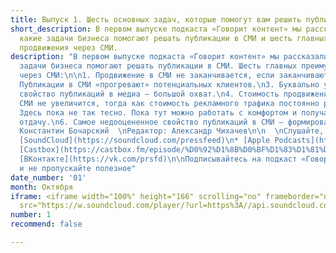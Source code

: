 ```yaml
---
title: Выпуск 1. Шесть основных задач, которые помогут вам решить публикации в СМИ
short_description: В первом выпуске подкаста «Говорит контент» мы рассказали о том,
  какие задачи бизнеса помогают решать публикации в СМИ и шесть главных преимуществ
  продвижения через СМИ.
description: "В первом выпуске подкаста «Говорит контент» мы рассказали о том, какие
  задачи бизнеса помогают решать публикации в СМИ. Шесть главных преимуществ продвижения
  через СМИ:\n\n1. Продвижение в СМИ не заканчивается, если заканчиваются деньги.\n2.
  Публикации в СМИ «прогревают» потенциальных клиентов.\n3. Буквально убийственное
  свойство публикаций в медиа – большой охват.\n4. Стоимость продвижения с помощью
  СМИ не увеличится, тогда как стоимость рекламного трафика постоянно растет.\n5.
  Здесь пока не так тесно. Пока тут можно работать с комфортом и получать высокую
  отдачу.\n6. Самое недооцененное свойство публикаций в СМИ – формирование доверия.\n\nВедущий:
  Константин Бочарский  \nРедактор: Александр Чихачев\n\n  \nСлушайте, где удобно:\n\n*
  [SoundCloud](https://soundcloud.com/pressfeed)\n* [Apple Podcasts](https://podcasts.apple.com/ru/podcast/%D0%B3%D0%BE%D0%B2%D0%BE%D1%80%D0%B8%D1%82-%D0%BA%D0%BE%D0%BD%D1%82%D0%B5%D0%BD%D1%82/id1482575931)\n*
  [Castbox](https://castbox.fm/episode/%D0%92%D1%8B%D0%BF%D1%83%D1%81%D0%BA-3.-%D0%9A%D0%B0%D0%BA-%D0%BF%D1%80%D0%B0%D0%B2%D0%B8%D0%BB%D1%8C%D0%BD%D0%BE-%D0%BF%D0%B8%D1%81%D0%B0%D1%82%D1%8C-%D1%81%D1%82%D0%B0%D1%82%D1%8C%D0%B8%2C-%D1%87%D1%82%D0%BE%D0%B1%D1%8B-%D0%A1%D0%9C%D0%98-%D0%B8%D1%85-%D0%BF%D1%83%D0%B1%D0%BB%D0%B8%D0%BA%D0%BE%D0%B2%D0%B0%D0%BB%D0%B8-id2408884-id193417414?country=ru)\n*
  [ВКонтакте](https://vk.com/prsfd)\n\nПодписывайтесь на подкаст «Говорит контент»
  и не пропускайте полезное"
date_number: '01'
month: Октября
iframe: <iframe width="100%" height="166" scrolling="no" frameborder="no" allow="autoplay"
  src="https://w.soundcloud.com/player/?url=https%3A//api.soundcloud.com/tracks/688935049&color=%23ff5500&auto_play=false&hide_related=false&show_comments=true&show_user=true&show_reposts=false&show_teaser=true"></iframe>
number: 1
recommend: false

---
```

